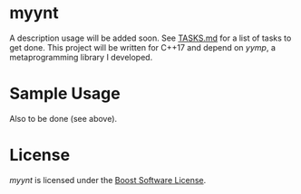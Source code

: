 # myynt
A description usage will be added soon. See [TASKS.md](https://github.com/surrealwaffle/myynt/blob/master/TASKS.md) for a list of tasks to get done.
This project will be written for C++17 and depend on *yymp*, a metaprogramming library I developed.

# Sample Usage
Also to be done (see above).

# License
*myynt* is licensed under the [Boost Software License](https://github.com/surrealwaffle/myynt/blob/master/LICENSE_1_0.txt).